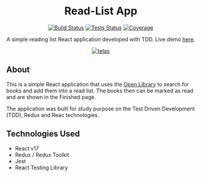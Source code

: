 <div align="center">

  # Read-List App

  [![Build Status][build-badge]](build) [![Tests Status][tests-badge]](tests) [![Coverage][coverage-badge]](coverage)

  A simple reading list React application developed with TDD.
  Live demo [here](http://joserogeriofilho.github.io/read-list-app).

  [![telas](https://user-images.githubusercontent.com/12038461/125882675-e09b758f-3657-49ca-9c40-50f4f0a83c0a.png)](http://joserogeriofilho.github.io/read-list-app)

</div>

## About
This is a simple React application that uses the [Open Library](https://openlibrary.org/) to search for books and add them into a read list. The books then can be marked as read and are shown in the Finished page.

The application was built for study purpose on the Test Driven Development (TDD), Redux and Reac technologies.

## Technologies Used
* React v17
* Redux / Redux Toolkit
* Jest 
* React Testing Library



[tests]: https://github.com/joserogeriofilho/read-list-app/actions/workflows/node.test.yml
[tests-badge]: https://img.shields.io/github/workflow/status/joserogeriofilho/read-list-app/node-test?label=Tests
[build]: https://github.com/joserogeriofilho/read-list-app/actions/workflows/node.build.yml
[build-badge]: https://img.shields.io/github/workflow/status/joserogeriofilho/read-list-app/node-build?label=Build
[coverage]: http://www.google.com.br
[coverage-badge]: https://img.shields.io/codecov/c/github/joserogeriofilho/read-list-app?label=Coverage